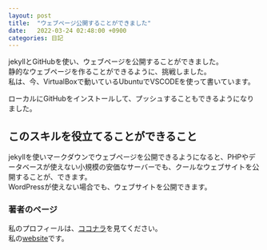 ```yaml
---
layout: post
title:  "ウェブページ公開することができました"
date:   2022-03-24 02:48:00 +0900
categories: 日記
---
```

jekyllとGitHubを使い、ウェブページを公開することができました。  
静的なウェブページを作ることができるように、挑戦しました。  
私は、今、VirtualBoxで動いているUbuntuでVSCODEを使って書いています。
 
ローカルにGitHubをインストールして、プッシュすることもできるようになりました。
 
## このスキルを役立てることができること
jekyllを使いマークダウンでウェブページを公開できるようになると、PHPやデータベースが使えない小規模の安価なサーバーでも、クールなウェブサイトを公開することが、できます。  
WordPressが使えない場合でも、ウェブサイトを公開できます。

### 著者のページ

私のプロフィールは、[ココナラ][ココナラ]を見てください。  
私の[website][website]です。


[ココナラ]: https://coconala.com/users/45810  
[website]:  https://miraclekuma.amebaownd.com/
 
 

